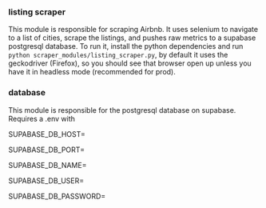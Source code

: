 ### listing scraper
This module is  responsible for scraping Airbnb. It uses selenium to navigate to a list of cities, scrape the listings, and pushes raw metrics to a supabase postgresql database.
To run it, install the python dependencies and run `python scraper_modules/listing_scraper.py`, by default it uses the geckodriver (Firefox), so you should see that browser open up unless you have it in headless mode (recommended for prod).

### database
This module is responsible for the postgresql database on supabase. Requires a .env with

SUPABASE_DB_HOST=

SUPABASE_DB_PORT=

SUPABASE_DB_NAME=

SUPABASE_DB_USER=

SUPABASE_DB_PASSWORD=

